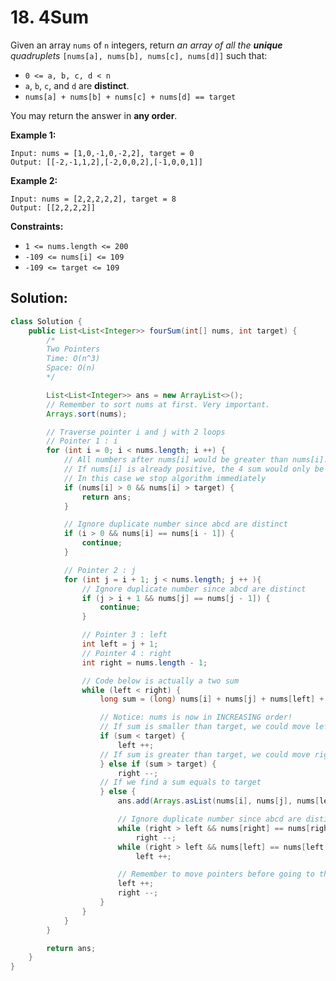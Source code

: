 # 18. 4Sum

Given an array `nums` of `n` integers, return *an array of all the **unique** quadruplets* `[nums[a], nums[b], nums[c], nums[d]]` such that:

- `0 <= a, b, c, d < n`
- `a`, `b`, `c`, and `d` are **distinct**.
- `nums[a] + nums[b] + nums[c] + nums[d] == target`

You may return the answer in **any order**.

 

**Example 1:**

```
Input: nums = [1,0,-1,0,-2,2], target = 0
Output: [[-2,-1,1,2],[-2,0,0,2],[-1,0,0,1]]
```

**Example 2:**

```
Input: nums = [2,2,2,2,2], target = 8
Output: [[2,2,2,2]]
```

 

**Constraints:**

- `1 <= nums.length <= 200`
- `-109 <= nums[i] <= 109`
- `-109 <= target <= 109`



## Solution:

```java
class Solution {
    public List<List<Integer>> fourSum(int[] nums, int target) {
        /*
        Two Pointers
        Time: O(n^3)
        Space: O(n)
        */

        List<List<Integer>> ans = new ArrayList<>();
        // Remember to sort nums at first. Very important.
        Arrays.sort(nums);

        // Traverse pointer i and j with 2 loops
        // Pointer 1 : i
        for (int i = 0; i < nums.length; i ++) {
            // All numbers after nums[i] would be greater than nums[i].
            // If nums[i] is already positive, the 4 sum would only be even greater (than target)
            // In this case we stop algorithm immediately
            if (nums[i] > 0 && nums[i] > target) {
                return ans;
            }

            // Ignore duplicate number since abcd are distinct
            if (i > 0 && nums[i] == nums[i - 1]) {
                continue;
            }

            // Pointer 2 : j
            for (int j = i + 1; j < nums.length; j ++ ){
                // Ignore duplicate number since abcd are distinct
                if (j > i + 1 && nums[j] == nums[j - 1]) {
                    continue;
                }

                // Pointer 3 : left
                int left = j + 1;
                // Pointer 4 : right
                int right = nums.length - 1;

                // Code below is actually a two sum
                while (left < right) {
                    long sum = (long) nums[i] + nums[j] + nums[left] + nums[right];

                    // Notice: nums is now in INCREASING order!
                    // If sum is smaller than target, we could move left pointer to the right to increase the sum
                    if (sum < target) {
                        left ++;
                    // If sum is greater than target, we could move right pointer to the left to increase the sum
                    } else if (sum > target) {
                        right --;
                    // If we find a sum equals to target
                    } else {
                        ans.add(Arrays.asList(nums[i], nums[j], nums[left], nums[right]));

                        // Ignore duplicate number since abcd are distinct
                        while (right > left && nums[right] == nums[right - 1])
                            right --;
                        while (right > left && nums[left] == nums[left + 1])
                            left ++;

                        // Remember to move pointers before going to the next loop
                        left ++;
                        right --;
                    }
                }
            }
        }

        return ans;
    }
}
```

